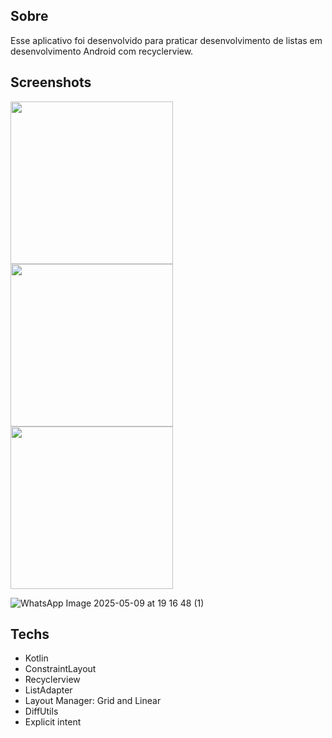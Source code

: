 ## Sobre
Esse aplicativo foi desenvolvido para praticar desenvolvimento de listas em desenvolvimento Android com recyclerview.

## Screenshots
<img src = "(https://github.com/user-attachments/assets/68c1a186-efb3-4606-8878-9bf218617bc7)" width="260"/>
<img src = "https://github.com/user-attachments/assets/7e2d9cb8-2432-4ca6-a85c-9e1a6b134c1f" width="260"/>
<img src = "https://github.com/user-attachments/assets/0de762e5-8911-4816-a1c1-e0bf2dc306cc" width="260"/>

![WhatsApp Image 2025-05-09 at 19 16 48 (1)]()

## Techs
- Kotlin
- ConstraintLayout
- Recyclerview
- ListAdapter
- Layout Manager: Grid and Linear
- DiffUtils
- Explicit intent

